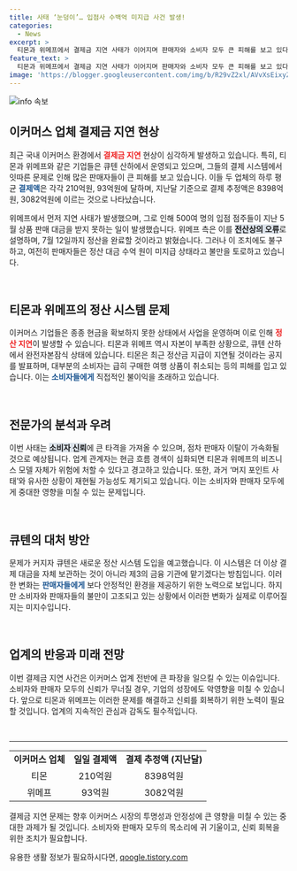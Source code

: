 ```yaml
---
title: 사태 ‘눈덩이’… 입점사 수백억 미지급 사건 발생!
categories:
  - News
excerpt: >
  티몬과 위메프에서 결제금 지연 사태가 이어지며 판매자와 소비자 모두 큰 피해를 보고 있다. 두 업체는 자본 잠식 상태로, 과거 머지 포인트 사태와 유사한 불안감이 커지고 있다. 금융당국의 조사도 시작됐다.
feature_text: >
  티몬과 위메프에서 결제금 지연 사태가 이어지며 판매자와 소비자 모두 큰 피해를 보고 있다. 두 업체는 자본 잠식 상태로, 과거 머지 포인트 사태와 유사한 불안감이 커지고 있다. 금융당국의 조사도 시작됐다.
image: 'https://blogger.googleusercontent.com/img/b/R29vZ2xl/AVvXsEixyZcFfHzMRdzZMjFBmAUKJYCLCGyLL1o632UiGVXcaFdKo_bkvkuCioo0uUKlGfBVcT3P84aROyZIXSBEx3Aw5nCQ3pTgDom1WDC4m8eifvWiAmWEEVb4x6G_l8C0QH225ldMjyaFvpxGEBGNO37VmDTDMHGhJPq73UglMfDca1-0aw/s1600/blogspot.png'
---
```


<p><img src="https://blogger.googleusercontent.com/img/b/R29vZ2xl/AVvXsEixyZcFfHzMRdzZMjFBmAUKJYCLCGyLL1o632UiGVXcaFdKo_bkvkuCioo0uUKlGfBVcT3P84aROyZIXSBEx3Aw5nCQ3pTgDom1WDC4m8eifvWiAmWEEVb4x6G_l8C0QH225ldMjyaFvpxGEBGNO37VmDTDMHGhJPq73UglMfDca1-0aw/s1600/blogspot.png" alt="info 속보" /></p>

<h2 data-ke-size="size26">이커머스 업체 결제금 지연 현상</h2>

<p data-ke-size="size16">최근 국내 이커머스 환경에서 <b><span style="color: #ee2323;">결제금 지연</span></b> 현상이 심각하게 발생하고 있습니다. 특히, 티몬과 위메프와 같은 기업들은 큐텐 산하에서 운영되고 있으며, 그들의 결제 시스템에서 잇따른 문제로 인해 많은 판매자들이 큰 피해를 보고 있습니다. 이들 두 업체의 하루 평균 <b><span style="color: #1a5490;">결제액</span></b>은 각각 210억원, 93억원에 달하며, 지난달 기준으로 결제 추정액은 8398억원, 3082억원에 이르는 것으로 나타났습니다.</p>

<p data-ke-size="size16">위메프에서 먼저 지연 사태가 발생했으며, 그로 인해 500여 명의 입점 점주들이 지난 5월 상품 판매 대금을 받지 못하는 일이 발생했습니다. 위메프 측은 이를 <b><span style="background-color: #21538527;">전산상의 오류</span></b>로 설명하며, 7월 12일까지 정산을 완료할 것이라고 밝혔습니다. 그러나 이 조치에도 불구하고, 여전히 판매자들은 정산 대금 수억 원이 미지급 상태라고 불만을 토로하고 있습니다.</p>

<p data-ke-size="size16">&nbsp;</p>

<h2 data-ke-size="size26">티몬과 위메프의 정산 시스템 문제</h2>

<p data-ke-size="size16">이커머스 기업들은 종종 현금을 확보하지 못한 상태에서 사업을 운영하며 이로 인해 <b><span style="color: #ee2323;">정산 지연</span></b>이 발생할 수 있습니다. 티몬과 위메프 역시 자본이 부족한 상황으로, 큐텐 산하에서 완전자본잠식 상태에 있습니다. 티몬은 최근 정산금 지급이 지연될 것이라는 공지를 발표하며, 대부분의 소비자는 급히 구매한 여행 상품이 취소되는 등의 피해를 입고 있습니다. 이는 <b><span style="color: #1a5490;">소비자들에게</span></b> 직접적인 불이익을 초래하고 있습니다.</p>

<p data-ke-size="size16">&nbsp;</p>

<h2 data-ke-size="size26">전문가의 분석과 우려</h2>

<p data-ke-size="size16">이번 사태는 <b><span style="background-color: #21538527;">소비자 신뢰</span></b>에 큰 타격을 가져올 수 있으며, 점차 판매자 이탈이 가속화될 것으로 예상됩니다. 업계 관계자는 현금 흐름 경색이 심화되면 티몬과 위메프의 비즈니스 모델 자체가 위험에 처할 수 있다고 경고하고 있습니다. 또한, 과거 ‘머지 포인트 사태’와 유사한 상황이 재현될 가능성도 제기되고 있습니다. 이는 소비자와 판매자 모두에게 중대한 영향을 미칠 수 있는 문제입니다.</p>

<p data-ke-size="size16">&nbsp;</p>

<h2 data-ke-size="size26">큐텐의 대처 방안</h2>

<p data-ke-size="size16">문제가 커지자 큐텐은 새로운 정산 시스템 도입을 예고했습니다. 이 시스템은 더 이상 결제 대금을 자체 보관하는 것이 아니라 제3의 금융 기관에 맡기겠다는 방침입니다. 이러한 변화는 <b><span style="color: #1a5490;">판매자들에게</span></b> 보다 안정적인 환경을 제공하기 위한 노력으로 보입니다. 하지만 소비자와 판매자들의 불만이 고조되고 있는 상황에서 이러한 변화가 실제로 이루어질지는 미지수입니다.</p>

<p data-ke-size="size16">&nbsp;</p>

<h2 data-ke-size="size26">업계의 반응과 미래 전망</h2>

<p data-ke-size="size16">이번 결제금 지연 사건은 이커머스 업계 전반에 큰 파장을 일으킬 수 있는 이슈입니다. 소비자와 판매자 모두의 신뢰가 무너질 경우, 기업의 성장에도 악영향을 미칠 수 있습니다. 앞으로 티몬과 위메프는 이러한 문제를 해결하고 신뢰를 회복하기 위한 노력이 필요할 것입니다. 업계의 지속적인 관심과 감독도 필수적입니다.</p>

<p data-ke-size="size16">&nbsp;</p>

<hr>

<table style="width: 100%; border-collapse: collapse;">
    <tr>
        <td style="text-align: center; height: 17px;"><b>이커머스 업체</b></td>
        <td style="text-align: center; height: 17px;"><b>일일 결제액</b></td>
        <td style="text-align: center; height: 17px;"><b>결제 추정액 (지난달)</b></td>
    </tr>
    <tr>
        <td style="text-align: center; height: 17px;">티몬</td>
        <td style="text-align: center; height: 17px;">210억원</td>
        <td style="text-align: center; height: 17px;">8398억원</td>
    </tr>
    <tr>
        <td style="text-align: center; height: 17px;">위메프</td>
        <td style="text-align: center; height: 17px;">93억원</td>
        <td style="text-align: center; height: 17px;">3082억원</td>
    </tr>
</table>

<p data-ke-size="size16">결제금 지연 문제는 향후 이커머스 시장의 투명성과 안정성에 큰 영향을 미칠 수 있는 중대한 과제가 될 것입니다. 소비자와 판매자 모두의 목소리에 귀 기울이고, 신뢰 회복을 위한 조치가 필요합니다.</p>
유용한 생활 정보가 필요하시다면, <a href="https://qoogle.tistory.com" rel="dofollow">qoogle.tistory.com</a>


